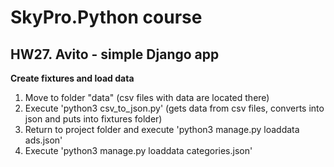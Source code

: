 # SkyPro.Python course
## HW27. Avito - simple Django app

**Create fixtures and load data**

1. Move to folder "data" (csv files with data are located there)
2. Execute 'python3 csv_to_json.py' (gets data from csv files, converts into json and puts into fixtures folder)
3. Return to project folder and execute 'python3 manage.py loaddata ads.json'
4. Execute 'python3 manage.py loaddata categories.json'